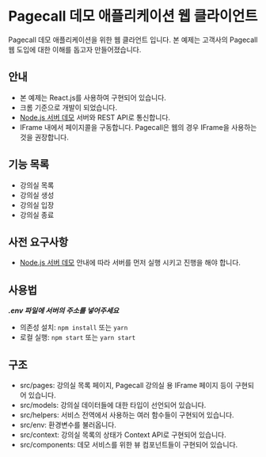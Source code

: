 # Pagecall 데모 애플리케이션 웹 클라이언트

Pagecall 데모 애플리케이션을 위한 웹 클라언트 입니다. 본 예제는 고객사의 Pagecall 웹 도입에 대한 이해를 돕고자 만들어졌습니다.

## 안내

- 본 예제는 React.js를 사용하여 구현되어 있습니다.
- 크롬 기준으로 개발이 되었습니다.
- [Node.js 서버 데모](../server) 서버와 REST API로 통신합니다.
- IFrame 내에서 페이지콜을 구동합니다. Pagecall은 웹의 경우 IFrame을 사용하는 것을 권장합니다.

## 기능 목록

- 강의실 목록
- 강의실 생성
- 강의실 입장
- 강의실 종료

## 사전 요구사항

- [Node.js 서버 데모](../server) 안내에 따라 서버를 먼저 실행 시키고 진행을 해야 합니다.
  
## 사용법
***.env 파일에 서버의 주소를 넣어주세요***
- 의존성 설치: ```npm install``` 또는 ```yarn```
- 로컬 실행: ```npm start``` 또는 ```yarn start```

## 구조

- src/pages: 강의실 목록 페이지, Pagecall 강의실 용 IFrame 페이지 등이 구현되어 있습니다.
- src/models: 강의실 데이터들에 대한 타입이 선언되어 있습니다.
- src/helpers: 서비스 전역에서 사용하는 여러 함수들이 구현되어 있습니다.
- src/env: 환경변수를 불러옵니다.
- src/context: 강의실 목록의 상태가 Context API로 구현되어 있습니다.
- src/components: 데모 서비스를 위한 뷰 컴포넌트들이 구현되어 있습니다.